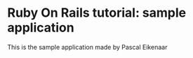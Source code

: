 # Ruby On Rails tutorial: sample application


This is the sample application made by Pascal Eikenaar